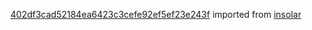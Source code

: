 [402df3cad52184ea6423c3cefe92ef5ef23e243f](https://github.com/insolar/insolar/commit/402df3cad52184ea6423c3cefe92ef5ef23e243f) imported from [insolar](https://github.com/insolar/insolar)
